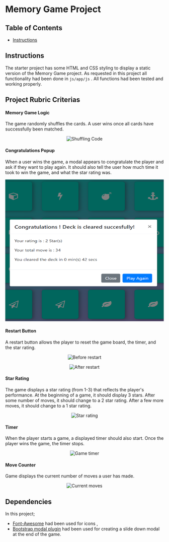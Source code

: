 # Memory Game Project

## Table of Contents

* [Instructions](#instructions)

## Instructions

The starter project has some HTML and CSS styling to display a static version of the Memory Game project. As requested in this project all functionality had been done in `js/app/js` . All functions had been tested and working properly.

## Project Rubric Criterias
#### Memory Game Logic
The game randomly shuffles the cards. A user wins once all cards have successfully been matched.
<p align="center">
  <img src="./img/shuffled.png" alt="Shuffling Code"
       width="654" height="450"></p>

#### Congratulations Popup
When a user wins the game, a modal appears to congratulate the player and ask if they want to play again. It should also tell the user how much time it took to win the game, and what the star rating was.

<p align="center">
  <img src="./img/popup.png" alt="Bootstrap Popup"
       width="654" height="450"></p>
       
#### Restart Button
A restart button allows the player to reset the game board, the timer, and the star rating.
<p align="center">
    <img src="./img/before-restart.png" alt="Before restart"
       width="654" height="450"></p>
       <p align="center">
  <img src="./img/after-restart.png" alt="After restart"
       width="654" height="450"></p>
       
#### Star Rating
The game displays a star rating (from 1-3) that reflects the player's performance. At the beginning of a game, it should display 3 stars. After some number of moves, it should change to a 2 star rating. After a few more moves, it should change to a 1 star rating.
<p align="center">
<img src="./img/star-rating.png" alt="Star rating"
       width="654" height="225"></p>
       
#### Timer
When the player starts a game, a displayed timer should also start. Once the player wins the game, the timer stops.
<p align="center">
<img src="./img/game-timer.png" alt="Game timer"
       width="654" height="225"></p>
       
#### Move Counter
Game displays the current number of moves a user has made.
<p align="center">
<img src="./img/current-moves.png" alt="Current moves"
       width="654" height="225"></p>

## Dependencies
In this project;

* [Font-Awesome](https://fontawesome.com/) had been used for icons , 
* [Bootstrap modal plugin](https://getbootstrap.com/docs/4.0/components/modal/) had been used for creating a slide down modal at the end of the game. 
